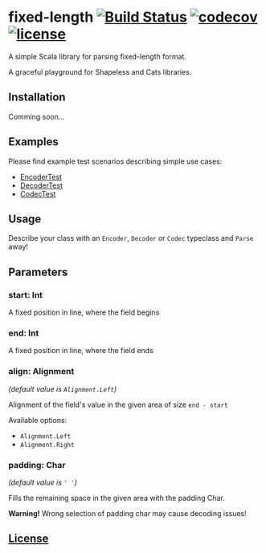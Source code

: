 # fixed-length [![Build Status](https://travis-ci.org/atais/Fixed-Length.svg?branch=master)](https://travis-ci.org/atais/Fixed-Length) [![codecov](https://codecov.io/gh/atais/Fixed-Length/branch/master/graph/badge.svg)](https://codecov.io/gh/atais/Fixed-Length) [![license](https://img.shields.io/github/license/mashape/apistatus.svg?style=flat-square)]()

A simple Scala library for parsing fixed-length format.

A graceful playground for Shapeless and Cats libraries.

## Installation

Comming soon...

## Examples

Please find example test scenarios describing simple use cases:

* [EncoderTest](https://github.com/atais/Fixed-Length/blob/master/src/test/scala/fixedlenght/simple/EncoderTest.scala)
* [DecoderTest](https://github.com/atais/Fixed-Length/blob/master/src/test/scala/fixedlenght/simple/DecoderTest.scala)
* [CodecTest](https://github.com/atais/Fixed-Length/blob/master/src/test/scala/fixedlenght/simple/CodecTest.scala)

## Usage

Describe your class with an `Encoder`, `Decoder` or `Codec` typeclass and `Parse` away!

## Parameters

### start: Int
A fixed position in line, where the field begins
 
### end: Int
A fixed position in line, where the field ends

### align: Alignment 
*(default value is `Alignment.Left`)*

Alignment of the field's value in the given area of size `end - start`
 
Available options:

* `Alignment.Left`
* `Alignment.Right`
 
### padding: Char
*(default value is `' '`)*

Fills the remaining space in the given area with the padding Char.

**Warning!** 
Wrong selection of padding char may cause decoding issues! 


## [License](https://github.com/atais/Fixed-Length/blob/master/LICENSE)
